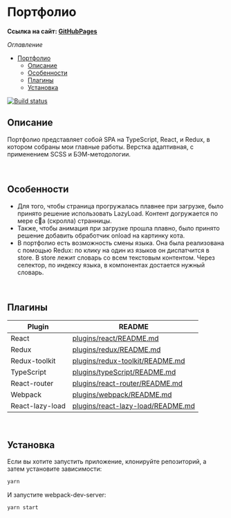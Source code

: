 # Портфолио

**Ссылка на сайт: [GitHubPages][GitHubPages]** 

*Оглавление*
- [Портфолио](#портфолио)
  - [Описание](#описание)
  - [Особенности](#особенности)
  - [Плагины](#плагины)
  - [Установка](#установка)
  
[![Build status](https://ci.appveyor.com/api/projects/status/n1u5nli4jj7wqkqo?svg=true)](https://ci.appveyor.com/project/KirillKazakoff/portfolio)

## Описание
Портфолио представляет собой SPA на TypeScript, React, и Redux, в котором собраны мои главные работы. Верстка адаптивная, с применением SCSS и БЭМ-методологии.

</br>

## Особенности
- Для того, чтобы страница прогружалась плавнее при загрузке, было принято решение использовать LazyLoad. Контент догружается по мере c🐇а (скролла) странницы. 
- Также, чтобы анимация при загрузке прошла плавно, было принято решение добавить обработчик onload на картинку кота.
- В портфолио есть возможность смены языка. Она была реализована с помощью Redux: по клику на один из языков он диспатчится в store. В store лежит словарь со всем текстовым контентом. Через селектор, по индексу языка, в компонентах достается нужный словарь.

</br>

## Плагины
| Plugin          | README                                               |
| --------------- | ---------------------------------------------------- |
| React           | [plugins/react/README.md][PlReact]                   |
| Redux           | [plugins/redux/README.md][PlRedux]                   |
| Redux-toolkit   | [plugins/redux-toolkit/README.md][PlReduxToolkit]    |
| TypeScript      | [plugins/typeScript/README.md][PlTypeScript]         |
| React-router    | [plugins/react-router/README.md][PlReactRouter]      |
| Webpack         | [plugins/webpack/README.md][PlWebpack]               |
| React-lazy-load | [plugins/react-lazy-load/README.md][PlReactLazyLoad] |

</br>

## Установка
Если вы хотите запустить приложение, клонируйте репозиторий, а затем установите зависимости:

```sh
yarn
```
И запустите webpack-dev-server:
```sh
yarn start
```

<!-- Table  -->
 [PlReact]: <https://github.com/facebook/react/blob/main/README.md>
 [PlRedux]: <https://github.com/reduxjs/redux/blob/master/README.md>
 [PlReduxToolkit]: <https://github.com/reduxjs/redux-toolkit#readme>
 [PlTypeScript]: <https://github.com/microsoft/TypeScript/blob/main/README.md>
 [PlReactRouter]: <https://github.com/remix-run/react-router#readme>
 [PlWebpack]: <https://github.com/webpack/webpack/blob/main/README.md>
 [PlReactLazyLoad]: https://github.com/Aljullu/react-lazy-load-image-component/blob/master/README.md

[GitHubPages]:https://kirillkazakoff.github.io/Portfolio/
